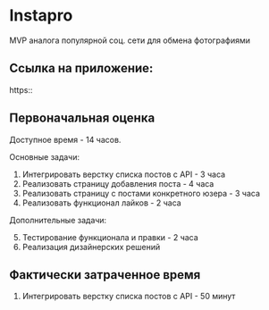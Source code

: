 # Instapro

MVP аналога популярной соц. сети для обмена фотографиями

## Ссылка на приложение:

https::

## Первоначальная оценка

Доступное время - 14 часов.

Основные задачи:

1. Интегрировать верстку списка постов с API - 3 часа
2. Реализовать страницу добавления поста - 4 часа
3. Реализовать страницу с постами конкретного юзера - 3 часа
4. Реализовать функционал лайков - 2 часа

Дополнительные задачи:

5. Тестирование функционала и правки - 2 часа
6. Реализация дизайнерских решений

## Фактически затраченное время

1. Интегрировать верстку списка постов с API - 50 минут
